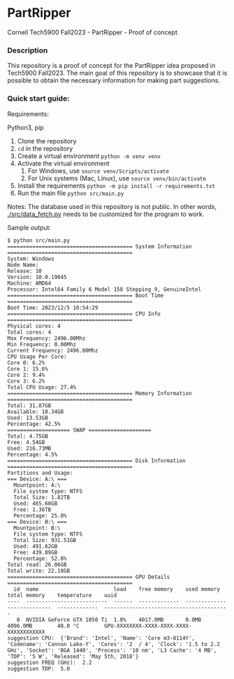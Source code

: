 # PartRipper

Cornell Tech5900 Fall2023 - PartRipper - Proof of concept


### Description

This repository is a proof of concept for the PartRipper idea proposed in Tech5900 Fall2023. The main goal of this repository is to showcase that it is possible to obtain the necessary information for making part suggestions.


### Quick start guide:

Requirements:

Python3, pip


1. Clone the repository
2. `cd` in the repository
3. Create a virtual environment 
```python -m venv venv```
4. Activate the virtual environment
    1. For Windows, use ```source venv/Scripts/activate```
    2. For Unix systems (Mac, Linux), use ```source venv/bin/activate```
5. Install the requirements ```python -m pip install -r requirements.txt```
6. Run the main file ```python src/main.py```

Notes: The database used in this repository is not public. In other words, [./src/data_fetch.py](./src/data_fetch.py) needs to be customized for the program to work.

Sample output:

```
$ python src/main.py 
======================================== System Information ========================================
System: Windows
Node Name: 
Release: 10
Version: 10.0.19045
Machine: AMD64
Processor: Intel64 Family 6 Model 158 Stepping 9, GenuineIntel
======================================== Boot Time ========================================
Boot Time: 2023/12/5 10:54:29
======================================== CPU Info ========================================
Physical cores: 4
Total cores: 4
Max Frequency: 2496.00Mhz
Min Frequency: 0.00Mhz
Current Frequency: 2496.00Mhz
CPU Usage Per Core:
Core 0: 6.2%
Core 1: 15.6%
Core 2: 9.4%
Core 3: 6.2%
Total CPU Usage: 27.4%
======================================== Memory Information ========================================
Total: 31.87GB
Available: 18.34GB
Used: 13.53GB
Percentage: 42.5%
==================== SWAP ====================
Total: 4.75GB
Free: 4.54GB
Used: 216.73MB
Percentage: 4.5%
======================================== Disk Information ========================================
Partitions and Usage:
=== Device: A:\ ===
  Mountpoint: A:\
  File system type: NTFS
  Total Size: 1.82TB
  Used: 465.60GB
  Free: 1.36TB
  Percentage: 25.0%
=== Device: B:\ ===
  Mountpoint: B:\
  File system type: NTFS
  Total Size: 931.51GB
  Used: 491.62GB
  Free: 439.89GB
  Percentage: 52.8%
Total read: 26.06GB
Total write: 22.18GB
======================================== GPU Details ========================================
  id  name                        load    free memory    used memory    total memory    temperature    uuid
----  --------------------------  ------  -------------  -------------  --------------  -------------  ----------------------------------------
   0  NVIDIA GeForce GTX 1050 Ti  1.0%    4017.0MB       0.0MB          4096.0MB        48.0 °C        GPU-XXXXXXXX-XXXX-XXXX-XXXX-XXXXXXXXXXXX
suggestion CPU:  {'Brand': 'Intel', 'Name': 'Core m3-8114Y', 'Codename': 'Cannon Lake-Y', 'Cores': '2  / 4', 'Clock': '1.5 to 2.2 GHz', 'Socket': 'BGA 1440', 'Process': '10 nm', 'L3 Cache': '4 MB', 'TDP': '5 W', 'Released': 'May 5th, 2018'}
suggestion FREQ (GHz):  2.2
suggestion TDP:  5.0

```


